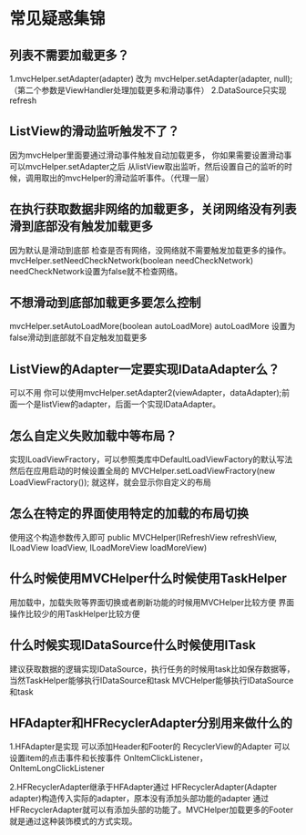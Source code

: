 # 常见疑惑集锦


## 列表不需要加载更多？
1.mvcHelper.setAdapter(adapter) 改为 mvcHelper.setAdapter(adapter, null);（第二个参数是ViewHandler处理加载更多和滑动事件）
2.DataSource只实现refresh

## ListView的滑动监听触发不了？
因为mvcHelper里面要通过滑动事件触发自动加载更多，
你如果需要设置滑动事可以mvcHelper.setAdapter之后 从listView取出监听，然后设置自己的监听的时候，调用取出的mvcHelper的滑动监听事件。（代理一层）

## 在执行获取数据非网络的加载更多，关闭网络没有列表滑到底部没有触发加载更多
因为默认是滑动到底部 检查是否有网络，没网络就不需要触发加载更多的操作。
mvcHelper.setNeedCheckNetwork(boolean needCheckNetwork) needCheckNetwork设置为false就不检查网络。

## 不想滑动到底部加载更多要怎么控制
mvcHelper.setAutoLoadMore(boolean autoLoadMore) autoLoadMore 设置为false滑动到底部就不自定触发加载更多

## ListView的Adapter一定要实现IDataAdapter么？
可以不用
你可以使用mvcHelper.setAdapter2(viewAdapter，dataAdapter);前面一个是listView的adapter，后面一个实现IDataAdapter。

## 怎么自定义失败加载中等布局？
实现ILoadViewFractory，可以参照类库中DefaultLoadViewFactory的默认写法
然后在应用启动的时候设置全局的 MVCHelper.setLoadViewFractory(new LoadViewFractory());
就这样，就会显示你自定义的布局

## 怎么在特定的界面使用特定的加载的布局切换
使用这个构造参数传入即可
public MVCHelper(IRefreshView refreshView, ILoadView loadView, ILoadMoreView loadMoreView)

## 什么时候使用MVCHelper什么时候使用TaskHelper
用加载中，加载失败等界面切换或者刷新功能的时候用MVCHelper比较方便
界面操作比较少的用TaskHelper比较方便

## 什么时候实现IDataSource什么时候使用ITask
建议获取数据的逻辑实现IDataSource，执行任务的时候用task比如保存数据等，
当然TaskHelper能够执行IDataSource和task
MVCHelper能够执行IDataSource和task

## HFAdapter和HFRecyclerAdapter分别用来做什么的
1.HFAdapter是实现 可以添加Header和Footer的 RecyclerView的Adapter
可以设置item的点击事件和长按事件 OnItemClickListener，OnItemLongClickListener

2.HFRecyclerAdapter继承于HFAdapter通过 HFRecyclerAdapter(Adapter adapter)构造传入实际的adapter，原本没有添加头部功能的adapter 通过HFRecyclerAdapter就可以有添加头部的功能了。MVCHelper加载更多的Footer就是通过这种装饰模式的方式实现。

